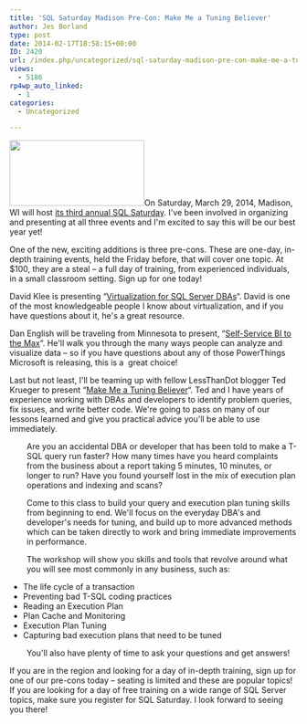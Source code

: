 ```yaml
---
title: 'SQL Saturday Madison Pre-Con: Make Me a Tuning Believer'
author: Jes Borland
type: post
date: 2014-02-17T18:58:15+00:00
ID: 2420
url: /index.php/uncategorized/sql-saturday-madison-pre-con-make-me-a-tuning-believer/
views:
  - 5186
rp4wp_auto_linked:
  - 1
categories:
  - Uncategorized

---
```

<img class="alignleft" alt="" src="http://www.sqlsaturday.com/images/sqlsat287_web.png" width="236" height="115" />On Saturday, March 29, 2014, Madison, WI will host <a href="http://sqlsaturday.com/287/eventhome.aspx" target="_blank">its third annual SQL Saturday</a>. I've been involved in organizing and presenting at all three events and I'm excited to say this will be our best year yet!

One of the new, exciting additions is three pre-cons. These are one-day, in-depth training events, held the Friday before, that will cover one topic. At $100, they are a steal – a full day of training, from experienced individuals, in a small classroom setting. Sign up for one today!

David Klee is presenting “<a href="http://www.eventbrite.com/e/sqlsat-madison-pre-con-virtualization-for-sql-server-dbas-with-david-klee-tickets-10587664991" target="_blank">Virtualization for SQL Server DBAs</a>“. David is one of the most knowledgeable people I know about virtualization, and if you have questions about it, he's a great resource.

Dan English will be traveling from Minnesota to present, “<a href="https://www.eventbrite.com/e/sqlsat-madison-pre-con-self-service-bi-to-the-max-with-dan-english-tickets-10598298797" target="_blank">Self-Service BI to the Max</a>“. He'll walk you through the many ways people can analyze and visualize data – so if you have questions about any of those PowerThings Microsoft is releasing, this is a  great choice!

Last but not least, I'll be teaming up with fellow LessThanDot blogger Ted Krueger to present “<a href="http://www.eventbrite.com/e/sqlsat-madison-pre-con-make-me-a-tuning-believer-wjes-borland-ted-krueger-tickets-10598144335" target="_blank">Make Me a Tuning Believer</a>“. Ted and I have years of experience working with DBAs and developers to identify problem queries, fix issues, and write better code. We're going to pass on many of our lessons learned and give you practical advice you'll be able to use immediately.

<p style="padding-left: 30px">
  Are you an accidental DBA or developer that has been told to make a T-SQL query run faster? How many times have you heard complaints from the business about a report taking 5 minutes, 10 minutes, or longer to run? Have you found yourself lost in the mix of execution plan operations and indexing and scans?
</p>

<p style="padding-left: 30px">
  Come to this class to build your query and execution plan tuning skills from beginning to end. We'll focus on the everyday DBA's and developer's needs for tuning, and build up to more advanced methods which can be taken directly to work and bring immediate improvements in performance.
</p>

<p style="padding-left: 30px">
  The workshop will show you skills and tools that revolve around what you will see most commonly in any business, such as:
</p>

  * The life cycle of a transaction
  * Preventing bad T-SQL coding practices
  * Reading an Execution Plan
  * Plan Cache and Monitoring
  * Execution Plan Tuning
  * Capturing bad execution plans that need to be tuned

<p style="padding-left: 30px">
  You'll also have plenty of time to ask your questions and get answers!
</p>

If you are in the region and looking for a day of in-depth training, sign up for one of our pre-cons today – seating is limited and these are popular topics! If you are looking for a day of free training on a wide range of SQL Server topics, make sure you register for SQL Saturday. I look forward to seeing you there!